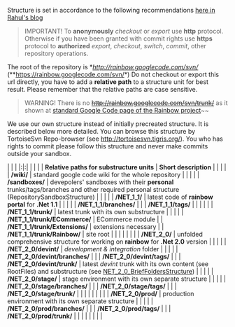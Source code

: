 Structure is set in accordance to the following recommendations [here in Rahul's blog](http://community.rainbowportal.net/blogs/rahul_notes/archive/2006/02/10/338.aspx)

> IMPORTANT! To **anonymously** _checkout_ or _export_ use **http** protocol.
> Otherwise if you have been granted with commit rights use **https** protocol to **authorized** _export_, _checkout_, _switch_, _commit_, other repository operations.

The root of the repository is **http://rainbow.googlecode.com/svn/* (**https://rainbow.googlecode.com/svn/*)
Do not checkout or export this url directly, you have to add a **relative path** to a structure unit for best result. Please remember that the relative paths are case sensitive.

> WARNING! There is no ~~http://rainbow.googlecode.com/svn/trunk/~~  as it shown at [standard Google Code page of the Rainbow project](http://code.google.com/p/rainbow/source)~~





We use our own structure instead of initially precreated structure. It is described below more detailed. You can browse this structure by TortoiseSvn Repo-browser (see http://tortoisesvn.tigris.org/). You who has rights to commit please follow this structure and never make commits outside your sandbox.



| | |
|:|:|
|  |  |
| **Relative paths for substructure units** | **Short description** |
|  |  |
| **/wiki/** | standard google code wiki for the whole repository |
|  |  |
| **/sandboxes/** | devepolers' sandboxes with their **personal** trunks/tags/branches and other required personal structure (RepositorySandboxStructure) |
|  |  |
| **/NET\_1\_1/** | latest code of **rainbow portal** for **.Net 1.1** |
|  |  |
| **/NET\_1\_1/branches/** |  |
| **/NET\_1\_1/tags/** |  |
|  |  |
| **/NET\_1\_1/trunk/** | latest trunk with its own substructure |
|  |  |
| **/NET\_1\_1/trunk/ECommerce/** | ECommerce module |
| **/NET\_1\_1/trunk/Extensions/** | extensions necessary |
| **/NET\_1\_1/trunk/Rainbow/** | site root |
|  |  |
|  |  |
| **/NET\_2\_0/** | unfolded comprehensive structure for working on **rainbow** for **.Net 2.0** version |
|  |  |
| **/NET\_2\_0/devint/** | _development & integration_ folder |
|  |  |
| **/NET\_2\_0/devint/branches/** |  |
| **/NET\_2\_0/devint/tags/** |  |
| **/NET\_2\_0/devint/trunk/** | latest _devint_ trunk with its own content (see RootFiles) and substructure (see [NET\_2\_0\_BriefFoldersStructure](NET_2_0_BriefFoldersStructure.md)) |
|  |  |
| **/NET\_2\_0/stage/** | stage environment with its own separate structure |
|  |  |
| **/NET\_2\_0/stage/branches/** |  |
| **/NET\_2\_0/stage/tags/** |  |
| **/NET\_2\_0/stage/trunk/** |  |
|  |  |
|  |  |
| **/NET\_2\_0/prod/** | production environment with its own separate structure |
|  |  |
| **/NET\_2\_0/prod/branches/** |  |
| **/NET\_2\_0/prod/tags/** |  |
| **/NET\_2\_0/prod/trunk/** |  |
|  |  |
|  |  |

























































